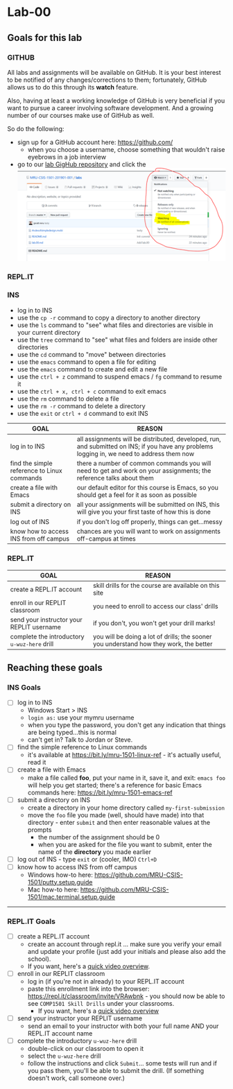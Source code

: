 # Lab-00

## Goals for this lab

### GITHUB

All labs and assignments will be available on GitHub. It is your best interest to be notified of any changes/corrections to them; fortunately, GitHub allows us to do this through its **watch** feature.

Also, having at least a working knowledge of GitHub is very beneficial if you want to pursue a career involving software development. And a growing number of our courses make use of GitHub as well.

So do the following:

- sign up for a GitHub account here: https://github.com/
  - when you choose a username, choose something that wouldn't raise eyebrows in a job interview
- go to our [lab GigHub repository](https://github.com/MRU-CSIS-1501-201901-001/labs) and click the ![screenshot](images/lab.00.00.png)

### <span>REPL.IT</span>

### INS

- log in to INS
- use the `cp -r` command to copy a directory to another directory
- use the `ls` command to "see" what files and directories are visible in your current directory
- use the `tree` command to "see" what files and folders are inside other directories
- use the `cd` command to "move" between directories
- use the `emacs` command to open a file for editing
- use the `emacs` command to create and edit a new file
- use the `ctrl + z` command to suspend emacs / `fg` command to resume it
- use the `ctrl + x, ctrl + c` command to exit emacs
- use the `rm` command to delete a file
- use the `rm -r` command to delete a directory
- use the `exit` or `ctrl + d` command to exit INS

| GOAL                                        | REASON                                                                                                                                      |
| ------------------------------------------- | ------------------------------------------------------------------------------------------------------------------------------------------- |
| log in to INS                               | all assignments will be distributed, developed, run, and submitted on INS; if you have any problems logging in, we need to address them now |
| find the simple reference to Linux commands | there a number of common commands you will need to get and work on your assignments; the reference talks about them                         |
| create a file with Emacs                    | our default editor for this course is Emacs, so you should get a feel for it as soon as possible                                            |
| submit a directory on INS                   | all your assignments will be submitted on INS, this will give you your first taste of how this is done                                      |
| log out of INS                              | if you don't log off properly, things can get...messy                                                                                       |
| know how to access INS from off campus      | chances are you will want to work on assignments off-campus at times                                                                        |

### <span>REPL.IT</span>

| GOAL                                         | REASON                                                                                 |
| -------------------------------------------- | -------------------------------------------------------------------------------------- |
| create a REPL.IT account                     | skill drills for the course are available on this site                                 |
| enroll in our REPLIT classroom               | you need to enroll to access our class' drills                                         |
| send your instructor your REPLIT username    | if you don't, you won't get your drill marks!                                          |
| complete the introductory `u-wuz-here` drill | you will be doing a lot of drills; the sooner you understand how they work, the better |

## Reaching these goals

### INS Goals

- [ ] log in to INS
  - Windows Start > INS
  - `login as:` use your mymru username
  - when you type the password, you don't get any indication that things are being typed...this is normal
  - can't get in? Talk to Jordan or Steve.
- [ ] find the simple reference to Linux commands
  - it's available at https://bit.ly/mru-1501-linux-ref - it's actually useful, read it
- [ ] create a file with Emacs
  - make a file called **foo**, put your name in it, save it, and exit: `emacs foo` will help you get started; there's a reference for basic Emacs commands here: https://bit.ly/mru-1501-emacs-ref
- [ ] submit a directory on INS
  - create a directory in your home directory called `my-first-submission`
  - move the `foo` file you made (well, should have made) into that directory - enter `submit` and then enter reasonable values at the prompts
    - the number of the assignment should be 0
    - when you are asked for the file you want to submit, enter the name of the **directory** you made earlier
- [ ] log out of INS - type `exit` or (cooler, IMO) `Ctrl+D`
- [ ] know how to access INS from off campus
  - Windows how-to here: https://github.com/MRU-CSIS-1501/putty.setup.guide
  - Mac how-to here: https://github.com/MRU-CSIS-1501/mac.terminal.setup.guide

---

### REPL.IT Goals

- [ ] create a REPL.IT account
  - create an account through repl.it ... make sure you verify your email and update your profile (just add your initials and please also add the school).
  - If you want, here's a [quick video overview](https://drive.google.com/a/mtroyal.ca/file/d/1K-dHMREkC4_z_U5b7k4HUBLe0q8m3p5z/view?usp=sharing).
- [ ] enroll in our REPLIT classroom
  - log in (if you're not in already) to your REPL.IT account
  - paste this enrollment link into the browser: https://repl.it/classroom/invite/VRAwbnk - you should now be able to see `COMP1501 Skill Drills` under your classrooms.
    - If you want, here's a [quick video overview](https://drive.google.com/a/mtroyal.ca/file/d/1PqeRqn1-mPn2MYpNsPgWWP-SP_vnRxqf/view?usp=sharing)
- [ ] send your instructor your REPLIT username
  - send an email to your instructor with both your full name AND your REPL.IT account name
- [ ] complete the introductory `u-wuz-here` drill
  - double-click on our classroom to open it
  - select the `u-wuz-here` drill
  - follow the instructions and click `Submit`... some tests will run and if you pass them, you'll be able to submit the drill. (If something doesn't work, call someone over.)

